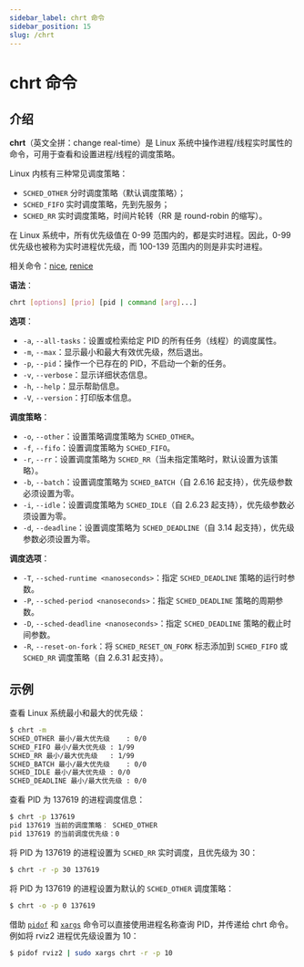 ```yaml
---
sidebar_label: chrt 命令
sidebar_position: 15
slug: /chrt
---
```


# chrt 命令



## 介绍

**chrt**（英文全拼：change real-time）是 Linux 系统中操作进程/线程实时属性的命令，可用于查看和设置进程/线程的调度策略。

Linux 内核有三种常见调度策略：

- `SCHED_OTHER` 分时调度策略（默认调度策略）；
- `SCHED_FIFO` 实时调度策略，先到先服务；
- `SCHED_RR` 实时调度策略，时间片轮转（RR 是 round-robin 的缩写）。

在 Linux 系统中，所有优先级值在 0-99 范围内的，都是实时进程。因此，0-99 优先级也被称为实时进程优先级，而 100-139 范围内的则是非实时进程。

相关命令：[nice](/linux-command/nice), [renice](/linux-command/renice)

**语法**：

```bash
chrt [options] [prio] [pid | command [arg]...]
```

**选项**：

- `-a`, `--all-tasks`：设置或检索给定 PID 的所有任务（线程）的调度属性。
- `-m`, `--max`：显示最小和最大有效优先级，然后退出。
- `-p`, `--pid`：操作一个已存在的 PID，不启动一个新的任务。
- `-v`, `--verbose`：显示详细状态信息。
- `-h`, `--help`：显示帮助信息。
- `-V`, `--version`：打印版本信息。

**调度策略**：

- `-o`, `--other`：设置策略调度策略为 `SCHED_OTHER`。
- `-f`, `--fifo`：设置调度策略为 `SCHED_FIFO`。
- `-r`, `--rr`：设置调度策略为 `SCHED_RR`（当未指定策略时，默认设置为该策略）。
- `-b`, `--batch`：设置调度策略为 `SCHED_BATCH`（自 2.6.16 起支持），优先级参数必须设置为零。
- `-i`, `--idle`：设置调度策略为 `SCHED_IDLE`（自 2.6.23 起支持），优先级参数必须设置为零。
- `-d`, `--deadline`：设置调度策略为 `SCHED_DEADLINE`（自 3.14 起支持），优先级参数必须设置为零。

**调度选项**：

- `-T`, `--sched-runtime <nanoseconds>`：指定 `SCHED_DEADLINE` 策略的运行时参数。
- `-P`, `--sched-period <nanoseconds>`：指定 `SCHED_DEADLINE` 策略的周期参数。
- `-D`, `--sched-deadline <nanoseconds>`：指定 `SCHED_DEADLINE` 策略的截止时间参数。
- `-R`, `--reset-on-fork`：将 `SCHED_RESET_ON_FORK` 标志添加到 `SCHED_FIFO` 或 `SCHED_RR` 调度策略（自 2.6.31 起支持）。



## 示例

查看 Linux 系统最小和最大的优先级：

```bash
$ chrt -m
SCHED_OTHER 最小/最大优先级	: 0/0
SCHED_FIFO 最小/最大优先级	: 1/99
SCHED_RR 最小/最大优先级	: 1/99
SCHED_BATCH 最小/最大优先级	: 0/0
SCHED_IDLE 最小/最大优先级	: 0/0
SCHED_DEADLINE 最小/最大优先级	: 0/0
```

查看 PID 为 137619 的进程调度信息：

```bash
$ chrt -p 137619
pid 137619 当前的调度策略︰ SCHED_OTHER
pid 137619 的当前调度优先级：0
```

将 PID 为 137619 的进程设置为 `SCHED_RR` 实时调度，且优先级为 30：

```bash
$ chrt -r -p 30 137619
```

将 PID 为 137619 的进程设置为默认的 `SCHED_OTHER` 调度策略：

```bash
$ chrt -o -p 0 137619
```

借助 [`pidof`](/linux-command/pidof) 和 [`xargs`](/linux-command/xargs) 命令可以直接使用进程名称查询 PID，并传递给 chrt 命令。例如将 rviz2 进程优先级设置为 10：

```bash
$ pidof rviz2 | sudo xargs chrt -r -p 10
```

